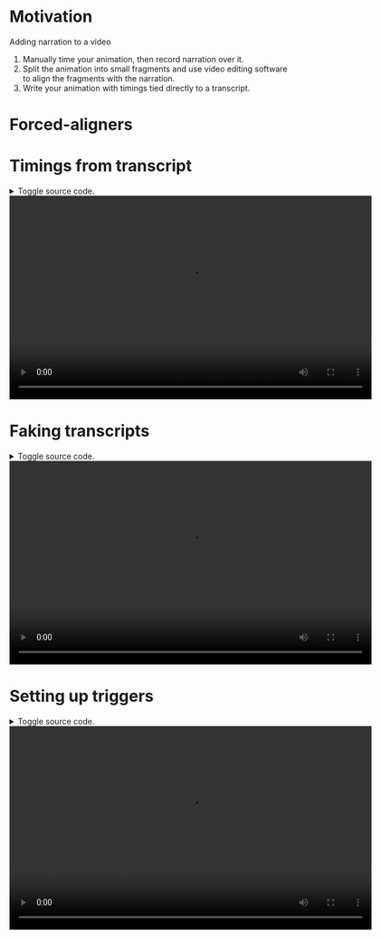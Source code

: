 # Motivation

Adding narration to a video 

 1. Manually time your animation, then record narration over it.
 2. Split the animation into small fragments and use video editing software to align the fragments with the narration.
 3. Write your animation with timings tied directly to a transcript.

# Forced-aligners

# Timings from transcript

<details>
  <summary>Toggle source code.</summary>
  <pre><code class="haskell">{!examples/voice_transcript.hs!}</code></pre>
</details>
<video width="640" height="360" controls>
  <source src="https://i.imgur.com/9Fxqgkz.mp4">
</video><br/>

# Faking transcripts

<details>
  <summary>Toggle source code.</summary>
  <pre><code class="haskell">{!examples/voice_fake.hs!}</code></pre>
</details>
<video width="640" height="360" controls>
  <source src="https://i.imgur.com/UacO6Qh.mp4">
</video><br/>


# Setting up triggers

<details>
  <summary>Toggle source code.</summary>
  <pre><code class="haskell">{!examples/voice_triggers.hs!}</code></pre>
</details>
<video width="640" height="360" controls>
  <source src="https://i.imgur.com/efPy460.mp4">
</video><br/>
